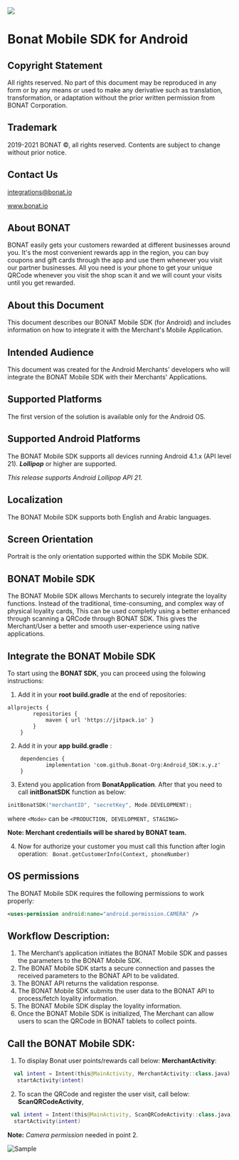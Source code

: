 [![](https://jitpack.io/v/Bonat-Org/Android_SDK.svg)](https://jitpack.io/#Bonat-Org/Android_SDK)

# Bonat Mobile SDK for Android

## Copyright Statement
All rights reserved. No part of this document may be reproduced in any form or by any means or used to make any derivative such as
translation, transformation, or adaptation without the prior written permission from BONAT Corporation.

## Trademark
2019-2021 BONAT ©, all rights reserved. Contents are subject to change without prior notice.

## Contact Us
integrations@bonat.io

www.bonat.io

## About BONAT
BONAT easily gets your customers rewarded at different businesses around you.
It's the most convenient rewards app in the region, you can buy coupons and gift cards through the app and use them whenever you visit our partner businesses.
All you need is your phone to get your unique QRCode whenever you visit the shop scan it and we will count your visits until you get rewarded.

## About this Document
This document describes our BONAT Mobile SDK (for Android) and includes information on how to integrate it with the Merchant's Mobile Application. 

## Intended Audience
This document was created for the Android Merchants' developers who will integrate the BONAT Mobile SDK with their Merchants' Applications.

## Supported Platforms
The first version of the solution is available only for the Android OS.

## Supported Android Platforms
The BONAT Mobile SDK supports all devices running Android 4.1.x (API level 21). _**Lollipop**_ or higher are supported.

_This release supports Android Lollipop API 21._

## Localization
The BONAT Mobile SDK supports both English and Arabic languages.

## Screen Orientation
Portrait is the only orientation supported within the SDK Mobile SDK.


## BONAT Mobile SDK
The BONAT Mobile SDK allows Merchants to securely integrate the loyality functions. Instead of the traditional, time-consuming, and complex way of physical loyality cards, This can be used completly using a better enhanced through scanning a QRCode through BONAT SDK. This gives the Merchant/User a better and smooth user-experience using native applications.


## Integrate the BONAT Mobile SDK
To start using the **BONAT SDK**, you can proceed using the folowing instructions:

1. Add it in your **root build.gradle** at the end of repositories:

```
allprojects {
		repositories {
			maven { url 'https://jitpack.io' }
		}
	}
```

2. Add it in your **app build.gradle** :

```
	dependencies {
	        implementation 'com.github.Bonat-Org:Android_SDK:x.y.z'
	}
```

3. Extend you application from **BonatApplication**. After that you need to call **initBonatSDK** function as below:
```kotlin
initBonatSDK("merchantID", "secretKey", Mode.DEVELOPMENT);
```

where `<Mode>` can be `<PRODUCTION, DEVELOPMENT, STAGING>`

**Note: Merchant credentiails will be shared by BONAT team.**

4. Now for authorize your customer you must call this function after login operation:
` Bonat.getCustomerInfo(Context, phoneNumber)`

## OS permissions
The BONAT Mobile SDK requires the following permissions to work properly:
```xml
<uses-permission android:name="android.permission.CAMERA" />
```

## Workflow Description:
1. The Merchant’s application initiates the BONAT Mobile SDK and passes the parameters to the BONAT Mobile SDK.
2. The BONAT Mobile SDK starts a secure connection and passes the received parameters to the BONAT API to be validated.
3. The BONAT API returns the validation response.
4. The BONAT Mobile SDK submits the user data to the BONAT API to process/fetch loyality information.
5. The BONAT Mobile SDK display the loyality information.
6. Once the BONAT Mobile SDK is initialized, The Merchant can allow users to scan the QRCode in BONAT tablets to collect points.


## Call the BONAT Mobile SDK:
1. To display Bonat user points/rewards call below: **MerchantActivity**:

```kotlin
  val intent = Intent(this@MainActivity, MerchantActivity::class.java)
   startActivity(intent)
```

2. To scan the QRCode and register the user visit, call below: **ScanQRCodeActivity**,

```kotlin
 val intent = Intent(this@MainActivity, ScanQRCodeActivity::class.java)
  startActivity(intent)
```

**Note:** _Camera permission_ needed in point 2.


![Sample](https://github.com/Bonat-Org/Android_SDK/tree/master/video/20210912-075157.gif)